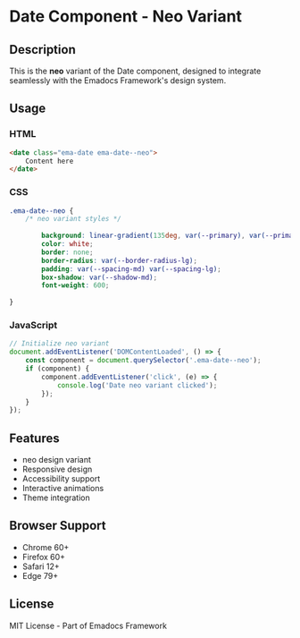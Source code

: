 # Date Component - Neo Variant

## Description
This is the **neo** variant of the Date component, designed to integrate seamlessly with the Emadocs Framework's design system.

## Usage

### HTML
```html
<date class="ema-date ema-date--neo">
    Content here
</date>
```

### CSS
```css
.ema-date--neo {
    /* neo variant styles */
    
        background: linear-gradient(135deg, var(--primary), var(--primary-dark));
        color: white;
        border: none;
        border-radius: var(--border-radius-lg);
        padding: var(--spacing-md) var(--spacing-lg);
        box-shadow: var(--shadow-md);
        font-weight: 600;
    
}
```

### JavaScript
```javascript
// Initialize neo variant
document.addEventListener('DOMContentLoaded', () => {
    const component = document.querySelector('.ema-date--neo');
    if (component) {
        component.addEventListener('click', (e) => {
            console.log('Date neo variant clicked');
        });
    }
});
```

## Features
- neo design variant
- Responsive design
- Accessibility support
- Interactive animations
- Theme integration

## Browser Support
- Chrome 60+
- Firefox 60+
- Safari 12+
- Edge 79+

## License
MIT License - Part of Emadocs Framework
